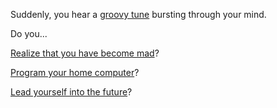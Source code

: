 Suddenly, you hear a [groovy tune](https://www.youtube.com/watch?v=bu55q_3YtOY) bursting through your mind.

Do you...

[Realize that you have become mad](../Guangwu/Guangwu.md)?

[Program your home computer](../git/git.md)?

[Lead yourself into the future](../learn-mandarin/learn-mandarin.md)?